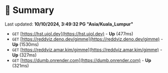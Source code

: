 # 📖 Summary
Last updated: **10/10/2024, 3:49:32 PG "Asia/Kuala_Lumpur"**

- `GET` [https://hst.ujol.dev](https://hst.ujol.dev) - **Up** (477ms)
- `GET` [https://reddviz.deno.dev/gimme](https://reddviz.deno.dev/gimme) - **Up** (1530ms)
- `GET` [https://reddviz.amar.kim/gimme](https://reddviz.amar.kim/gimme) - **Up** (327ms)
- `GET` [https://dumb.onrender.com](https://dumb.onrender.com) - **Up** (321ms)
